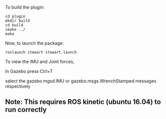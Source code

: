 
To build the plugin:
```
cd plugin  
mkdir build  
cd build  
cmake ../  
make  
```
Now, to launch the package:

```
roslaunch stewart stewart.launch
```

To view the IMU and Joint forces,

  In Gazebo press Ctrl+T 
  
  select the gazebo.mgsd.IMU or gazebo.msgs.WrenchStamped messages respectively




## Note: This requires ROS kinetic (ubuntu 16.04) to run correctly
